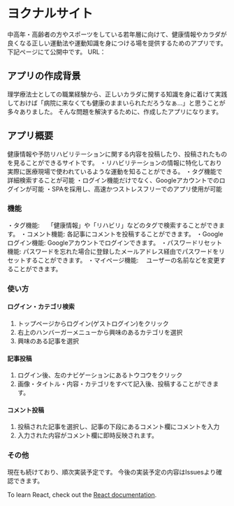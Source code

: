 # ヨクナルサイト

中高年・高齢者の方やスポーツをしている若年層に向けて、健康情報やカラダが良くなる正しい運動法や運動知識を身につける場を提供するためのアプリです。
下記ページにて公開中です。
URL：

## アプリの作成背景

理学療法士としての職業経験から、正しいカラダに関する知識を身に着けて実践しておけば「病院に来なくても健康のままいられただろうなぁ…」と思うことが多々ありました。
そんな問題を解決するために、作成したアプリになります。

## アプリ概要

健康情報や予防リハビリテーションに関する内容を投稿したり、投稿されたものを見ることができるサイトです。
・リハビリテーションの情報に特化しており実際に医療現場で使われているような運動を知ることができる。
・タグ機能で詳細検索することが可能
・ログイン機能だけでなく、Googleアカウントでのログインが可能
・SPAを採用し、高速かつストレスフリーでのアプリ使用が可能

### 機能

・タグ機能:　           「健康情報」や「リハビリ」などのタグで検索することができます。
・コメント機能:          各記事にコメントを投稿することができます。
・Googleログイン機能:    Googleアカウントでログインできます。
・パスワードリセット機能:  パスワードを忘れた場合に登録したメールアドレス経由でパスワードをリセットすることができます。
・マイページ機能:　       ユーザーの名前などを変更することができます。


### 使い方

#### ログイン・カテゴリ検索
1. トップページからログイン(ゲストログイン)をクリック
2. 右上のハンバーガーメニューから興味のあるカテゴリを選択
3. 興味のある記事を選択

#### 記事投稿
1. ログイン後、左のナビゲーションにあるトウコウをクリック
2. 画像・タイトル・内容・カテゴリをすべて記入後、投稿することができます。

#### コメント投稿
1. 投稿された記事を選択し、記事の下段にあるコメント欄にコメントを入力
2. 入力された内容がコメント欄に即時反映されます。


### その他
現在も続けており、順次実装予定です。
今後の実装予定の内容はIssuesより確認できます。


To learn React, check out the [React documentation](https://reactjs.org/).
